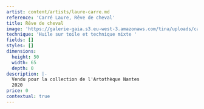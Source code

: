 ```yaml
---
artist: content/artists/laure-carre.md
reference: 'Carré Laure, Rêve de cheval'
title: Rêve de cheval
image: 'https://galerie-gaia.s3.eu-west-3.amazonaws.com/tina/uploads/carre-laure/galerie-gaia-laure-carre-reve-de-cheval-50x65.jpg'
technique: 'Huile sur toile et technique mixte '
fields: []
styles: []
dimensions:
  height: 50
  width: 65
  depth: 0
description: |-
  Vendu pour la collection de l'Artothèque Nantes  
  2020
price: 0
contextual: true
---
```


